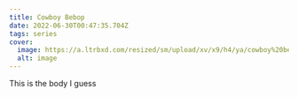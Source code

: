 ```yaml
---
title: Cowboy Bebop
date: 2022-06-30T00:47:35.704Z
tags: series
cover:
  image: https://a.ltrbxd.com/resized/sm/upload/xv/x9/h4/ya/cowboy%20bebop-1200-1200-675-675-crop-000000.jpg
  alt: image
---
```

This is the body I guess